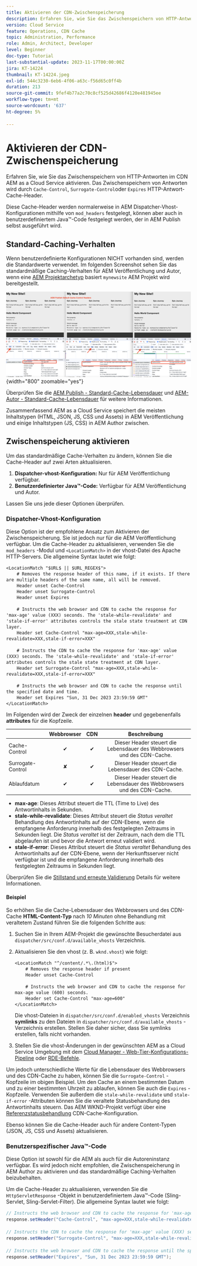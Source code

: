 ```yaml
---
title: Aktivieren der CDN-Zwischenspeicherung
description: Erfahren Sie, wie Sie das Zwischenspeichern von HTTP-Antworten im CDN AEM as a Cloud Service aktivieren.
version: Cloud Service
feature: Operations, CDN Cache
topic: Administration, Performance
role: Admin, Architect, Developer
level: Beginner
doc-type: Tutorial
last-substantial-update: 2023-11-17T00:00:00Z
jira: KT-14224
thumbnail: KT-14224.jpeg
exl-id: 544c3230-6eb6-4f06-a63c-f56d65c0ff4b
duration: 213
source-git-commit: 9fef4b77a2c70c8cf525d42686f4120e481945ee
workflow-type: tm+mt
source-wordcount: '637'
ht-degree: 5%

---
```


# Aktivieren der CDN-Zwischenspeicherung

Erfahren Sie, wie Sie das Zwischenspeichern von HTTP-Antworten im CDN AEM as a Cloud Service aktivieren. Das Zwischenspeichern von Antworten wird durch `Cache-Control`, `Surrogate-Control`oder `Expires` HTTP-Antwort-Cache-Header.

Diese Cache-Header werden normalerweise in AEM Dispatcher-Vhost-Konfigurationen mithilfe von `mod_headers` festgelegt, können aber auch in benutzerdefiniertem Java™-Code festgelegt werden, der in AEM Publish selbst ausgeführt wird.

## Standard-Caching-Verhalten

Wenn benutzerdefinierte Konfigurationen NICHT vorhanden sind, werden die Standardwerte verwendet. Im folgenden Screenshot sehen Sie das standardmäßige Caching-Verhalten für AEM Veröffentlichung und Autor, wenn eine [AEM Projektarchetyp](https://github.com/adobe/aem-project-archetype) basiert `mynewsite` AEM Projekt wird bereitgestellt.

![Standard-Caching-Verhalten](../assets/how-to/aem-publish-default-cache-headers.png){width="800" zoomable="yes"}

Überprüfen Sie die [AEM Publish - Standard-Cache-Lebensdauer](https://experienceleague.adobe.com/docs/experience-manager-learn/cloud-service/caching/publish.html#cdn-cache-life) und [AEM-Autor - Standard-Cache-Lebensdauer](https://experienceleague.adobe.com/docs/experience-manager-learn/cloud-service/caching/author.html?#default-cache-life) für weitere Informationen.

Zusammenfassend AEM as a Cloud Service speichert die meisten Inhaltstypen (HTML, JSON, JS, CSS und Assets) in AEM Veröffentlichung und einige Inhaltstypen (JS, CSS) in AEM Author zwischen.

## Zwischenspeicherung aktivieren

Um das standardmäßige Cache-Verhalten zu ändern, können Sie die Cache-Header auf zwei Arten aktualisieren.

1. **Dispatcher-vhost-Konfiguration:** Nur für AEM Veröffentlichung verfügbar.
1. **Benutzerdefinierter Java™-Code:** Verfügbar für AEM Veröffentlichung und Autor.

Lassen Sie uns jede dieser Optionen überprüfen.

### Dispatcher-Vhost-Konfiguration

Diese Option ist der empfohlene Ansatz zum Aktivieren der Zwischenspeicherung. Sie ist jedoch nur für die AEM Veröffentlichung verfügbar. Um die Cache-Header zu aktualisieren, verwenden Sie die `mod_headers` -Modul und `<LocationMatch>` in der vhost-Datei des Apache HTTP-Servers. Die allgemeine Syntax lautet wie folgt:

```
<LocationMatch "$URL$ || $URL_REGEX$">
    # Removes the response header of this name, if it exists. If there are multiple headers of the same name, all will be removed.
    Header unset Cache-Control
    Header unset Surrogate-Control
    Header unset Expires

    # Instructs the web browser and CDN to cache the response for 'max-age' value (XXX) seconds. The 'stale-while-revalidate' and 'stale-if-error' attributes controls the stale state treatment at CDN layer.
    Header set Cache-Control "max-age=XXX,stale-while-revalidate=XXX,stale-if-error=XXX"
    
    # Instructs the CDN to cache the response for 'max-age' value (XXX) seconds. The 'stale-while-revalidate' and 'stale-if-error' attributes controls the stale state treatment at CDN layer.
    Header set Surrogate-Control "max-age=XXX,stale-while-revalidate=XXX,stale-if-error=XXX"
    
    # Instructs the web browser and CDN to cache the response until the specified date and time.
    Header set Expires "Sun, 31 Dec 2023 23:59:59 GMT"
</LocationMatch>
```

Im Folgenden wird der Zweck der einzelnen **header** und gegebenenfalls **attributes** für die Kopfzeile.

|                     | Webbrowser | CDN | Beschreibung |
|---------------------|:-----------:|:---------:|:-----------:|
| Cache-Control | ✔ | ✔ | Dieser Header steuert die Lebensdauer des Webbrowsers und des CDN-Cache. |
| Surrogate-Control | ✘ | ✔ | Dieser Header steuert die Lebensdauer des CDN-Cache. |
| Ablaufdatum | ✔ | ✔ | Dieser Header steuert die Lebensdauer des Webbrowsers und des CDN-Cache. |


- **max-age**: Dieses Attribut steuert die TTL (Time to Live) des Antwortinhalts in Sekunden.
- **stale-while-revalidate**: Dieses Attribut steuert die _Status veraltet_ Behandlung des Antwortinhalts auf der CDN-Ebene, wenn die empfangene Anforderung innerhalb des festgelegten Zeitraums in Sekunden liegt. Die _Status veraltet_ ist der Zeitraum, nach dem die TTL abgelaufen ist und bevor die Antwort erneut validiert wird.
- **stale-if-error**: Dieses Attribut steuert die _Status veraltet_ Behandlung des Antwortinhalts auf der CDN-Ebene, wenn der Herkunftsserver nicht verfügbar ist und die empfangene Anforderung innerhalb des festgelegten Zeitraums in Sekunden liegt.

Überprüfen Sie die [Stillstand und erneute Validierung](https://developer.fastly.com/learning/concepts/edge-state/cache/stale/) Details für weitere Informationen.

#### Beispiel

So erhöhen Sie die Cache-Lebensdauer des Webbrowsers und des CDN-Cache **HTML-Content-Typ** nach _10 Minuten_ ohne Behandlung mit veraltetem Zustand führen Sie die folgenden Schritte aus:

1. Suchen Sie in Ihrem AEM-Projekt die gewünschte Besucherdatei aus `dispatcher/src/conf.d/available_vhosts` Verzeichnis.
1. Aktualisieren Sie den vhost (z. B. `wknd.vhost`) wie folgt:

   ```
   <LocationMatch "^/content/.*\.(html)$">
       # Removes the response header if present
       Header unset Cache-Control
   
       # Instructs the web browser and CDN to cache the response for max-age value (600) seconds.
       Header set Cache-Control "max-age=600"
   </LocationMatch>
   ```

   Die vhost-Dateien in `dispatcher/src/conf.d/enabled_vhosts` Verzeichnis **symlinks** zu den Dateien in `dispatcher/src/conf.d/available_vhosts` -Verzeichnis erstellen. Stellen Sie daher sicher, dass Sie symlinks erstellen, falls nicht vorhanden.
1. Stellen Sie die vhost-Änderungen in der gewünschten AEM as a Cloud Service Umgebung mit dem [Cloud Manager - Web-Tier-Konfigurations-Pipeline](https://experienceleague.adobe.com/docs/experience-manager-cloud-service/content/implementing/using-cloud-manager/cicd-pipelines/introduction-ci-cd-pipelines.html?#web-tier-config-pipelines) oder [RDE-Befehle](https://experienceleague.adobe.com/docs/experience-manager-learn/cloud-service/developing/rde/how-to-use.html?lang=en#deploy-apache-or-dispatcher-configuration).

Um jedoch unterschiedliche Werte für die Lebensdauer des Webbrowsers und des CDN-Cache zu haben, können Sie die `Surrogate-Control` -Kopfzeile im obigen Beispiel. Um den Cache an einem bestimmten Datum und zu einer bestimmten Uhrzeit zu ablaufen, können Sie auch die `Expires` -Kopfzeile. Verwenden Sie außerdem die `stale-while-revalidate` und `stale-if-error` -Attributen können Sie die veraltete Statusbehandlung des Antwortinhalts steuern. Das AEM WKND-Projekt verfügt über eine [Referenzstatusbehandlung](https://github.com/adobe/aem-guides-wknd/blob/main/dispatcher/src/conf.d/available_vhosts/wknd.vhost#L150-L155) CDN-Cache-Konfiguration.

Ebenso können Sie die Cache-Header auch für andere Content-Typen (JSON, JS, CSS und Assets) aktualisieren.

### Benutzerspezifischer Java™-Code

Diese Option ist sowohl für die AEM als auch für die Autoreninstanz verfügbar. Es wird jedoch nicht empfohlen, die Zwischenspeicherung in AEM Author zu aktivieren und das standardmäßige Caching-Verhalten beizubehalten.

Um die Cache-Header zu aktualisieren, verwenden Sie die `HttpServletResponse` -Objekt in benutzerdefiniertem Java™-Code (Sling-Servlet, Sling-Servlet-Filter). Die allgemeine Syntax lautet wie folgt:

```java
// Instructs the web browser and CDN to cache the response for 'max-age' value (XXX) seconds. The 'stale-while-revalidate' and 'stale-if-error' attributes controls the stale state treatment at CDN layer.
response.setHeader("Cache-Control", "max-age=XXX,stale-while-revalidate=XXX,stale-if-error=XXX");

// Instructs the CDN to cache the response for 'max-age' value (XXX) seconds. The 'stale-while-revalidate' and 'stale-if-error' attributes controls the stale state treatment at CDN layer.
response.setHeader("Surrogate-Control", "max-age=XXX,stale-while-revalidate=XXX,stale-if-error=XXX");

// Instructs the web browser and CDN to cache the response until the specified date and time.
response.setHeader("Expires", "Sun, 31 Dec 2023 23:59:59 GMT");
```
